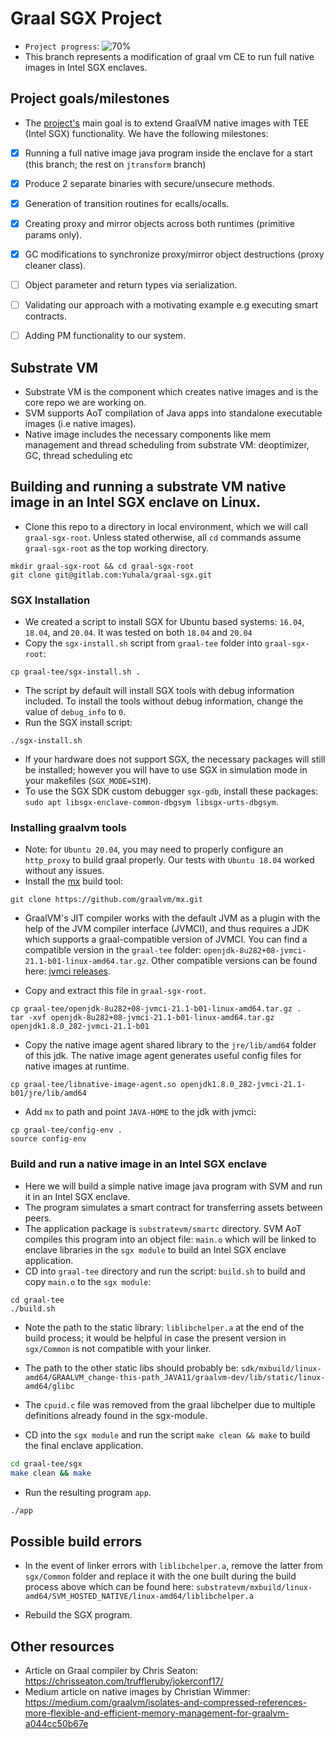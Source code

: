 # Graal SGX Project
- `Project progress`: ![70%](https://progress-bar.dev/70)
- This branch represents a modification of graal vm CE to run full native images in Intel SGX enclaves.


## Project goals/milestones
- The [project's](docs/ero-proposal.pdf) main goal is to extend GraalVM native images with TEE (Intel SGX) functionality. We have the following milestones: 
- [x] Running a full native image java program inside the enclave for a start (this branch; the rest on `jtransform` branch)
- [x] Produce 2 separate binaries with secure/unsecure methods.
- [x] Generation of transition routines for ecalls/ocalls.
- [x] Creating proxy and mirror objects across both runtimes (primitive params only).
- [x] GC modifications to synchronize proxy/mirror object destructions (proxy cleaner class).
- [ ] Object parameter and return types via serialization.
- [ ] Validating our approach with a motivating example e.g executing smart contracts.
- [ ] Adding PM functionality to our system. 



## Substrate VM
- Substrate VM is the component which creates native images and is the core repo we are working on.
- SVM supports AoT compilation of Java apps into standalone executable images (i.e native images).
- Native image includes the necessary components like mem management and thread scheduling from substrate VM: deoptimizer, GC, thread scheduling etc

## Building and running a substrate VM native image in an Intel SGX enclave on Linux.  
- Clone this repo to a directory in local environment, which we will call `graal-sgx-root`. Unless stated otherwise, all `cd` commands assume `graal-sgx-root` as the top working directory.
```
mkdir graal-sgx-root && cd graal-sgx-root
git clone git@gitlab.com:Yuhala/graal-sgx.git

```

### SGX Installation
- We created a script to install SGX for Ubuntu based systems: `16.04`, `18.04`, and `20.04`. It was tested on both `18.04` and `20.04`
- Copy the `sgx-install.sh` script from `graal-tee` folder into `graal-sgx-root`: 
```
cp graal-tee/sgx-install.sh .

```
- The script by default will install SGX tools with debug information included. To install the tools without debug information, change the value of `debug_info` to `0`.
- Run the SGX install script:
```
./sgx-install.sh

```
- If your hardware does not support SGX, the necessary packages will still be installed; however you will have to use SGX in simulation mode in your makefiles (`SGX_MODE=SIM`).
- To use the SGX SDK custom debugger `sgx-gdb`, install these packages: `sudo apt libsgx-enclave-common-dbgsym libsgx-urts-dbgsym`.

### Installing graalvm tools
- Note: for `Ubuntu 20.04`,  you may need to properly configure an `http_proxy` to build graal properly. Our tests with `Ubuntu 18.04` worked without any issues.
- Install the [mx](https://github.com/graalvm/mx) build tool:

```
git clone https://github.com/graalvm/mx.git

```
- GraalVM's JIT compiler works with the default JVM as a plugin with the help of the JVM compiler interface (JVMCI), and thus requires a JDK which supports a graal-compatible version of JVMCI. You can find a compatible version in the `graal-tee` folder: `openjdk-8u282+08-jvmci-21.1-b01-linux-amd64.tar.gz`. Other compatible versions can be found here: [jvmci releases](https://github.com/graalvm/graal-jvmci-8/releases).

- Copy and extract this file in `graal-sgx-root`.

```
cp graal-tee/openjdk-8u282+08-jvmci-21.1-b01-linux-amd64.tar.gz . 
tar -xvf openjdk-8u282+08-jvmci-21.1-b01-linux-amd64.tar.gz
openjdk1.8.0_282-jvmci-21.1-b01

```
- Copy the native image agent shared library to the `jre/lib/amd64` folder of this jdk. The native image agent generates useful config files for native images at runtime.

```
cp graal-tee/libnative-image-agent.so openjdk1.8.0_282-jvmci-21.1-b01/jre/lib/amd64

```

- Add `mx` to path and point `JAVA-HOME` to the jdk with jvmci:
```
cp graal-tee/config-env .
source config-env

```

### Build and run a native image in an Intel SGX enclave
- Here we will build a simple native image java program with SVM and run it in an Intel SGX enclave. 
- The program simulates a smart contract for transferring assets between peers.
- The application package is `substratevm/smartc` directory. SVM AoT compiles this program into an object file: `main.o` which will be linked to enclave libraries in the `sgx module` to build an Intel SGX enclave application.
-  CD into `graal-tee` directory and run the script: `build.sh` to build and copy `main.o` to the `sgx module`:
```
cd graal-tee
./build.sh 

```
- Note the path to the static library: `liblibchelper.a` at the end of the build process; it would be helpful in case the present version in `sgx/Common` is not compatible with your linker.
- The path to the other static libs should probably be: `sdk/mxbuild/linux-amd64/GRAALVM_change-this-path_JAVA11/graalvm-dev/lib/static/linux-amd64/glibc`
- The `cpuid.c` file was removed from the graal libchelper due to multiple definitions already found in the sgx-module. 

- CD into the `sgx module` and run the script `make clean && make` to build the final enclave application. 

```bash
cd graal-tee/sgx
make clean && make

```
- Run the resulting program `app`.

```bash
./app

```

## Possible build errors
- In the event of linker errors with `liblibchelper.a`, remove the latter from `sgx/Common` folder and replace it with the one built during the build process above which can be found here: `substratevm/mxbuild/linux-amd64/SVM_HOSTED_NATIVE/linux-amd64/liblibchelper.a`

- Rebuild the SGX program.

## Other resources
- Article on Graal compiler by Chris Seaton: https://chrisseaton.com/truffleruby/jokerconf17/
- Medium article on native images by Christian Wimmer: https://medium.com/graalvm/isolates-and-compressed-references-more-flexible-and-efficient-memory-management-for-graalvm-a044cc50b67e
